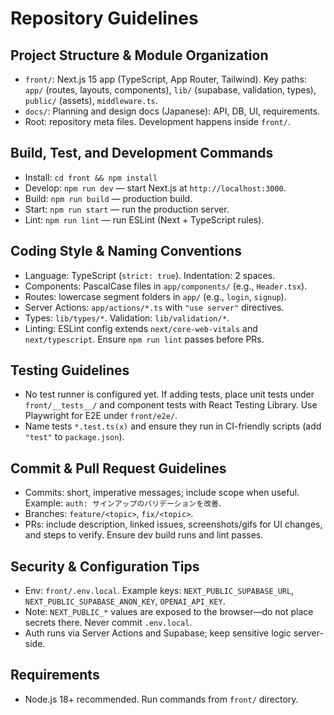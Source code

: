 # Repository Guidelines

## Project Structure & Module Organization
- `front/`: Next.js 15 app (TypeScript, App Router, Tailwind). Key paths: `app/` (routes, layouts, components), `lib/` (supabase, validation, types), `public/` (assets), `middleware.ts`.
- `docs/`: Planning and design docs (Japanese): API, DB, UI, requirements.
- Root: repository meta files. Development happens inside `front/`.

## Build, Test, and Development Commands
- Install: `cd front && npm install`
- Develop: `npm run dev` — start Next.js at `http://localhost:3000`.
- Build: `npm run build` — production build.
- Start: `npm run start` — run the production server.
- Lint: `npm run lint` — run ESLint (Next + TypeScript rules).

## Coding Style & Naming Conventions
- Language: TypeScript (`strict: true`). Indentation: 2 spaces.
- Components: PascalCase files in `app/components/` (e.g., `Header.tsx`).
- Routes: lowercase segment folders in `app/` (e.g., `login`, `signup`).
- Server Actions: `app/actions/*.ts` with `"use server"` directives.
- Types: `lib/types/*`. Validation: `lib/validation/*`.
- Linting: ESLint config extends `next/core-web-vitals` and `next/typescript`. Ensure `npm run lint` passes before PRs.

## Testing Guidelines
- No test runner is configured yet. If adding tests, place unit tests under `front/__tests__/` and component tests with React Testing Library. Use Playwright for E2E under `front/e2e/`.
- Name tests `*.test.ts(x)` and ensure they run in CI-friendly scripts (add `"test"` to `package.json`).

## Commit & Pull Request Guidelines
- Commits: short, imperative messages; include scope when useful. Example: `auth: サインアップのバリデーションを改善`.
- Branches: `feature/<topic>`, `fix/<topic>`.
- PRs: include description, linked issues, screenshots/gifs for UI changes, and steps to verify. Ensure dev build runs and lint passes.

## Security & Configuration Tips
- Env: `front/.env.local`. Example keys: `NEXT_PUBLIC_SUPABASE_URL`, `NEXT_PUBLIC_SUPABASE_ANON_KEY`, `OPENAI_API_KEY`.
- Note: `NEXT_PUBLIC_*` values are exposed to the browser—do not place secrets there. Never commit `.env.local`.
- Auth runs via Server Actions and Supabase; keep sensitive logic server-side.

## Requirements
- Node.js 18+ recommended. Run commands from `front/` directory.
